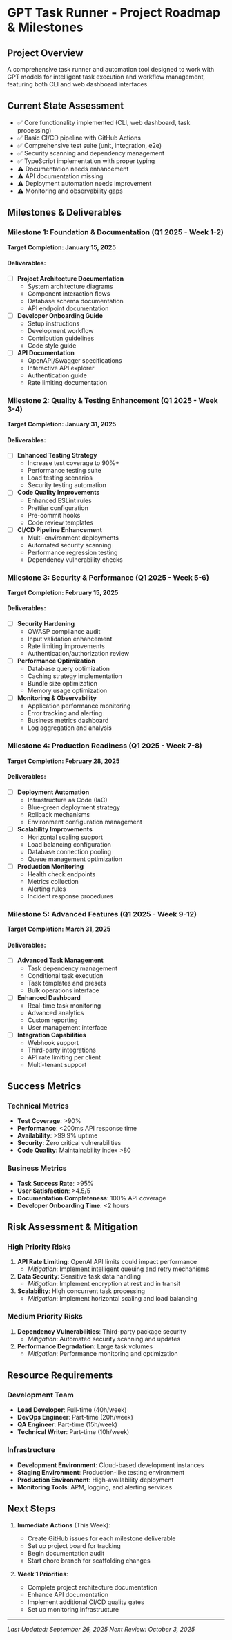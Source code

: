 # GPT Task Runner - Project Roadmap & Milestones

## Project Overview

A comprehensive task runner and automation tool designed to work with GPT models for intelligent task execution and workflow management, featuring both CLI and web dashboard interfaces.

## Current State Assessment

- ✅ Core functionality implemented (CLI, web dashboard, task processing)
- ✅ Basic CI/CD pipeline with GitHub Actions
- ✅ Comprehensive test suite (unit, integration, e2e)
- ✅ Security scanning and dependency management
- ✅ TypeScript implementation with proper typing
- ⚠️ Documentation needs enhancement
- ⚠️ API documentation missing
- ⚠️ Deployment automation needs improvement
- ⚠️ Monitoring and observability gaps

## Milestones & Deliverables

### Milestone 1: Foundation & Documentation (Q1 2025 - Week 1-2)

**Target Completion: January 15, 2025**

#### Deliverables:

- [ ] **Project Architecture Documentation**
  - System architecture diagrams
  - Component interaction flows
  - Database schema documentation
  - API endpoint documentation
- [ ] **Developer Onboarding Guide**
  - Setup instructions
  - Development workflow
  - Contribution guidelines
  - Code style guide
- [ ] **API Documentation**
  - OpenAPI/Swagger specifications
  - Interactive API explorer
  - Authentication guide
  - Rate limiting documentation

### Milestone 2: Quality & Testing Enhancement (Q1 2025 - Week 3-4)

**Target Completion: January 31, 2025**

#### Deliverables:

- [ ] **Enhanced Testing Strategy**
  - Increase test coverage to 90%+
  - Performance testing suite
  - Load testing scenarios
  - Security testing automation
- [ ] **Code Quality Improvements**
  - Enhanced ESLint rules
  - Prettier configuration
  - Pre-commit hooks
  - Code review templates
- [ ] **CI/CD Pipeline Enhancement**
  - Multi-environment deployments
  - Automated security scanning
  - Performance regression testing
  - Dependency vulnerability checks

### Milestone 3: Security & Performance (Q1 2025 - Week 5-6)

**Target Completion: February 15, 2025**

#### Deliverables:

- [ ] **Security Hardening**
  - OWASP compliance audit
  - Input validation enhancement
  - Rate limiting improvements
  - Authentication/authorization review
- [ ] **Performance Optimization**
  - Database query optimization
  - Caching strategy implementation
  - Bundle size optimization
  - Memory usage optimization
- [ ] **Monitoring & Observability**
  - Application performance monitoring
  - Error tracking and alerting
  - Business metrics dashboard
  - Log aggregation and analysis

### Milestone 4: Production Readiness (Q1 2025 - Week 7-8)

**Target Completion: February 28, 2025**

#### Deliverables:

- [ ] **Deployment Automation**
  - Infrastructure as Code (IaC)
  - Blue-green deployment strategy
  - Rollback mechanisms
  - Environment configuration management
- [ ] **Scalability Improvements**
  - Horizontal scaling support
  - Load balancing configuration
  - Database connection pooling
  - Queue management optimization
- [ ] **Production Monitoring**
  - Health check endpoints
  - Metrics collection
  - Alerting rules
  - Incident response procedures

### Milestone 5: Advanced Features (Q1 2025 - Week 9-12)

**Target Completion: March 31, 2025**

#### Deliverables:

- [ ] **Advanced Task Management**
  - Task dependency management
  - Conditional task execution
  - Task templates and presets
  - Bulk operations interface
- [ ] **Enhanced Dashboard**
  - Real-time task monitoring
  - Advanced analytics
  - Custom reporting
  - User management interface
- [ ] **Integration Capabilities**
  - Webhook support
  - Third-party integrations
  - API rate limiting per client
  - Multi-tenant support

## Success Metrics

### Technical Metrics

- **Test Coverage**: >90%
- **Performance**: <200ms API response time
- **Availability**: >99.9% uptime
- **Security**: Zero critical vulnerabilities
- **Code Quality**: Maintainability index >80

### Business Metrics

- **Task Success Rate**: >95%
- **User Satisfaction**: >4.5/5
- **Documentation Completeness**: 100% API coverage
- **Developer Onboarding Time**: <2 hours

## Risk Assessment & Mitigation

### High Priority Risks

1. **API Rate Limiting**: OpenAI API limits could impact performance
   - _Mitigation_: Implement intelligent queuing and retry mechanisms
2. **Data Security**: Sensitive task data handling
   - _Mitigation_: Implement encryption at rest and in transit
3. **Scalability**: High concurrent task processing
   - _Mitigation_: Implement horizontal scaling and load balancing

### Medium Priority Risks

1. **Dependency Vulnerabilities**: Third-party package security
   - _Mitigation_: Automated security scanning and updates
2. **Performance Degradation**: Large task volumes
   - _Mitigation_: Performance monitoring and optimization

## Resource Requirements

### Development Team

- **Lead Developer**: Full-time (40h/week)
- **DevOps Engineer**: Part-time (20h/week)
- **QA Engineer**: Part-time (15h/week)
- **Technical Writer**: Part-time (10h/week)

### Infrastructure

- **Development Environment**: Cloud-based development instances
- **Staging Environment**: Production-like testing environment
- **Production Environment**: High-availability deployment
- **Monitoring Tools**: APM, logging, and alerting services

## Next Steps

1. **Immediate Actions** (This Week):
   - Create GitHub issues for each milestone deliverable
   - Set up project board for tracking
   - Begin documentation audit
   - Start chore branch for scaffolding changes

2. **Week 1 Priorities**:
   - Complete project architecture documentation
   - Enhance API documentation
   - Implement additional CI/CD quality gates
   - Set up monitoring infrastructure

---

_Last Updated: September 26, 2025_
_Next Review: October 3, 2025_
